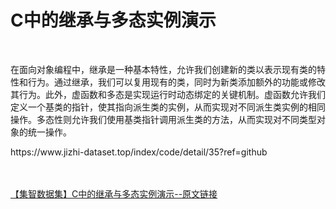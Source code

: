 <h1>C中的继承与多态实例演示</h1><br /><p>在面向对象编程中，继承是一种基本特性，允许我们创建新的类以表示现有类的特性和行为。通过继承，我们可以复用现有的类，同时为新类添加额外的功能或修改其行为。此外，虚函数和多态是实现运行时动态绑定的关键机制。虚函数允许我们定义一个基类的指针，使其指向派生类的实例，从而实现对不同派生类实例的相同操作。多态性则允许我们使用基类指针调用派生类的方法，从而实现对不同类型对象的统一操作。</p><p>https://www.jizhi-dataset.top/index/code/detail/35?ref=github</p><br /><br /><a href="https://www.jizhi-dataset.top/index/code/detail/35?ref=github" target="_blank">【集智数据集】C中的继承与多态实例演示--原文链接</a>